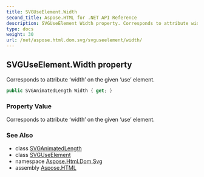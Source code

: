```yaml
---
title: SVGUseElement.Width
second_title: Aspose.HTML for .NET API Reference
description: SVGUseElement Width property. Corresponds to attribute width on the given use element
type: docs
weight: 30
url: /net/aspose.html.dom.svg/svguseelement/width/
---
```

## SVGUseElement.Width property

Corresponds to attribute ‘width’ on the given ‘use’ element.

```csharp
public SVGAnimatedLength Width { get; }
```

### Property Value

Corresponds to attribute ‘width’ on the given ‘use’ element.

### See Also

* class [SVGAnimatedLength](../../../aspose.html.dom.svg.datatypes/svganimatedlength/)
* class [SVGUseElement](../)
* namespace [Aspose.Html.Dom.Svg](../../../aspose.html.dom.svg/)
* assembly [Aspose.HTML](../../../)
